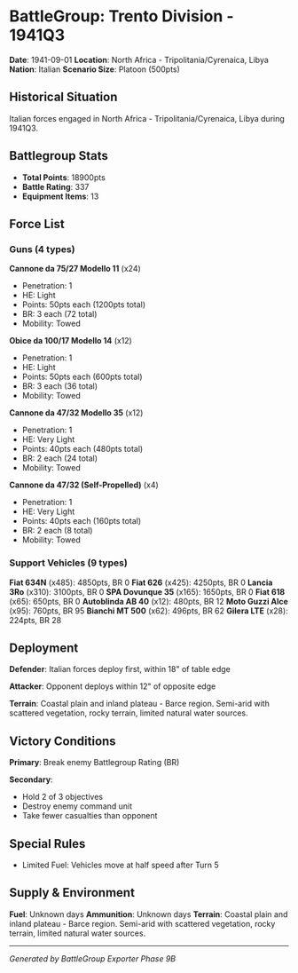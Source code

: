 # BattleGroup: Trento Division - 1941Q3

**Date**: 1941-09-01
**Location**: North Africa - Tripolitania/Cyrenaica, Libya
**Nation**: Italian
**Scenario Size**: Platoon (500pts)

## Historical Situation

Italian forces engaged in North Africa - Tripolitania/Cyrenaica, Libya during 1941Q3.

## Battlegroup Stats

- **Total Points**: 18900pts
- **Battle Rating**: 337
- **Equipment Items**: 13

## Force List

### Guns (4 types)

**Cannone da 75/27 Modello 11** (x24)
- Penetration: 1
- HE: Light
- Points: 50pts each (1200pts total)
- BR: 3 each (72 total)
- Mobility: Towed

**Obice da 100/17 Modello 14** (x12)
- Penetration: 1
- HE: Light
- Points: 50pts each (600pts total)
- BR: 3 each (36 total)
- Mobility: Towed

**Cannone da 47/32 Modello 35** (x12)
- Penetration: 1
- HE: Very Light
- Points: 40pts each (480pts total)
- BR: 2 each (24 total)
- Mobility: Towed

**Cannone da 47/32 (Self-Propelled)** (x4)
- Penetration: 1
- HE: Very Light
- Points: 40pts each (160pts total)
- BR: 2 each (8 total)
- Mobility: Towed

### Support Vehicles (9 types)

**Fiat 634N** (x485): 4850pts, BR 0
**Fiat 626** (x425): 4250pts, BR 0
**Lancia 3Ro** (x310): 3100pts, BR 0
**SPA Dovunque 35** (x165): 1650pts, BR 0
**Fiat 618** (x65): 650pts, BR 0
**Autoblinda AB 40** (x12): 480pts, BR 12
**Moto Guzzi Alce** (x95): 760pts, BR 95
**Bianchi MT 500** (x62): 496pts, BR 62
**Gilera LTE** (x28): 224pts, BR 28

## Deployment

**Defender**: Italian forces deploy first, within 18" of table edge

**Attacker**: Opponent deploys within 12" of opposite edge

**Terrain**: Coastal plain and inland plateau - Barce region. Semi-arid with scattered vegetation, rocky terrain, limited natural water sources.

## Victory Conditions

**Primary**: Break enemy Battlegroup Rating (BR)

**Secondary**:
- Hold 2 of 3 objectives
- Destroy enemy command unit
- Take fewer casualties than opponent

## Special Rules

- Limited Fuel: Vehicles move at half speed after Turn 5

## Supply & Environment

**Fuel**: Unknown days
**Ammunition**: Unknown days
**Terrain**: Coastal plain and inland plateau - Barce region. Semi-arid with scattered vegetation, rocky terrain, limited natural water sources.

---

*Generated by BattleGroup Exporter Phase 9B*
